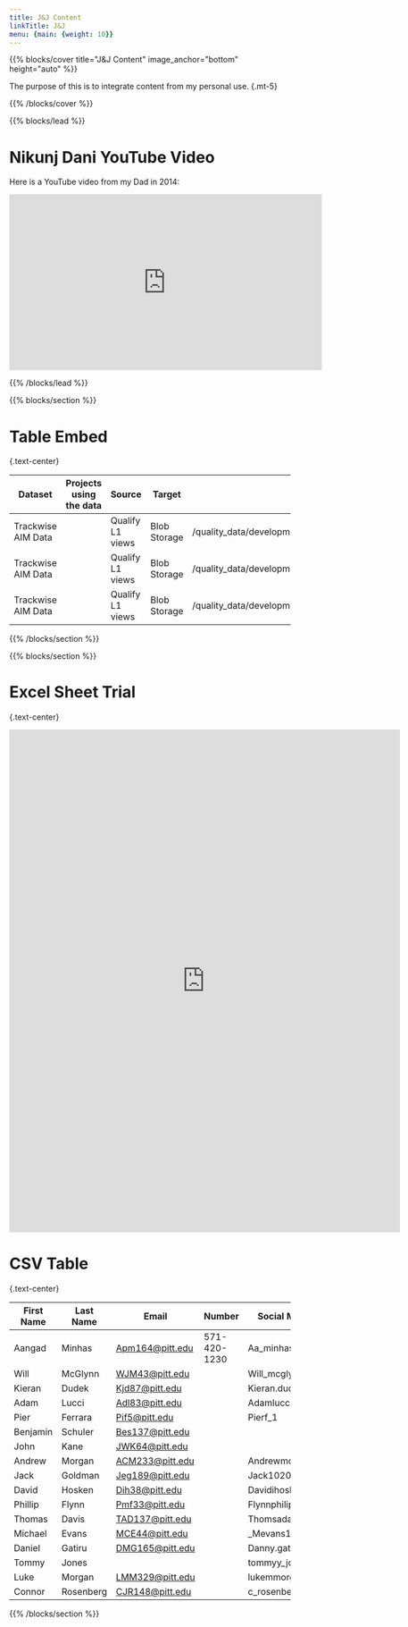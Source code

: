 ```yaml
---
title: J&J Content
linkTitle: J&J
menu: {main: {weight: 10}}
---
```


{{% blocks/cover title="J&J Content" image_anchor="bottom" height="auto" %}}

The purpose of this is to integrate content from my personal use.
{.mt-5}

{{% /blocks/cover %}}

{{% blocks/lead %}}

# Nikunj Dani YouTube Video

Here is a YouTube video from my Dad in 2014:

<iframe width="560" height="315" src="https://www.youtube.com/embed/2gKGoYYufd0" frameborder="0" allowfullscreen></iframe>


{{% /blocks/lead %}}

{{% blocks/section %}}

# Table Embed
{.text-center}


<table>
  <thead>
    <tr>
      <th>Dataset</th>
      <th>Projects using the data</th>
      <th>Source</th>
      <th>Target</th>
      <th>Source</th>
      <th>Refresh frequency</th>
      <th>Data profiling dashboard</th>
      <th>mapping document</th>
    </tr>
  </thead>
  <tbody>
    <tr>
      <td>Trackwise AIM Data</td>
      <td> </td>
      <td>Qualify L1 views</td>
      <td>Blob Storage</td>
      <td>/quality_data/development/3_Data_Collection/TRACKWISE/AIM</td>
      <td>Daily</td>
      <td>itx-bjd-cia-drupal/dashboards/dev/analytics/GxP_Magazine/DataProfiling/quality_data/development/3_Data_Collection/TRACKWISE/AIM</td>
      <td> </td>
    </tr>
    <tr>
       <td>Trackwise AIM Data</td>
      <td> </td>
      <td>Qualify L1 views</td>
      <td>Blob Storage</td>
      <td>/quality_data/development/3_Data_Collection/TRACKWISE/AIM</td>
      <td>Daily</td>
      <td>itx-bjd-cia-drupal/dashboards/dev/analytics/GxP_Magazine/DataProfiling/quality_data/development/3_Data_Collection/TRACKWISE/AIM</td>
    </tr>
    <tr>
       <td>Trackwise AIM Data</td>
      <td> </td>
      <td>Qualify L1 views</td>
      <td>Blob Storage</td>
      <td>/quality_data/development/3_Data_Collection/TRACKWISE/AIM</td>
      <td>Daily</td>
      <td>itx-bjd-cia-drupal/dashboards/dev/analytics/GxP_Magazine/DataProfiling/quality_data/development/3_Data_Collection/TRACKWISE/AIM</td>
    </tr>
  </tbody>
</table>


{{% /blocks/section %}}

{{% blocks/section %}}

# Excel Sheet Trial
{.text-center}



<iframe width="700" height="900" frameborder="0" scrolling="no" src="https://jnj-my.sharepoint.com/personal/mr18_its_jnj_com/_layouts/15/Doc.aspx?sourcedoc={b143db88-8d16-4174-a56f-2ee36dffee44}&action=embedview&wdAllowInteractivity=False&wdHideGridlines=True&wdHideHeaders=True&wdDownloadButton=True&wdInConfigurator=True&wdInConfigurator=True"></iframe>


# CSV Table 
{.text-center}

|First Name|Last Name|Email          |Number      |Social Meida  |Year     |Major|
|----------|---------|---------------|------------|--------------|---------|-----|
|Aangad    |Minhas   |Apm164@pitt.edu|571-420-1230|Aa_minhas68   |Junior   |     |
|Will      |McGlynn  |WJM43@pitt.edu |            |Will_mcglynn84|Senior   |     |
|Kieran    |Dudek    |Kjd87@pitt.edu |            |Kieran.dudek  |Junior   |     |
|Adam      |Lucci    |Adl83@pitt.edu |            |Adamlucci_    |Senior   |     |
|Pier      |Ferrara  |Pif5@pitt.edu  |            |Pierf_1       |Junior   |     |
|Benjamin  |Schuler  |Bes137@pitt.edu|            |              |Senior   |     |
|John      |Kane     |JWK64@pitt.edu |            |              |Junior   |     |
|Andrew    |Morgan   |ACM233@pitt.edu|            |Andrewmorgannn|Junior   |     |
|Jack      |Goldman  |Jeg189@pitt.edu|            |Jack10202002  |Senior   |     |
|David     |Hosken   |Dih38@pitt.edu |            |Davidihosken  |Senior   |     |
|Phillip   |Flynn    |Pmf33@pitt.edu |            |Flynnphilip   |Senior   |     |
|Thomas    |Davis    |TAD137@pitt.edu|            |Thomsada      |Sophomore|     |
|Michael   |Evans    |MCE44@pitt.edu |            |_Mevans17     |Sophomore|     |
|Daniel    |Gatiru   |DMG165@pitt.edu|            |Danny.gatiru  |Sophomore|     |
|Tommy     |Jones    |               |            |tommyy_jones  |Sophomore|     |
|Luke      |Morgan   |LMM329@pitt.edu|            |lukemmorgan   |Sophomore|     |
|Connor    |Rosenberg|CJR148@pitt.edu|            |c_rosenberg04 |Sophomore|     |



{{% /blocks/section %}}